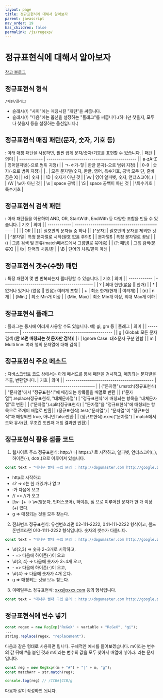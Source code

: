 ```yaml
---
layout: page
title: 정규표현식에 대해서 알아보자
parent: javascript
nav_order: 19
has_children: false
permalink: /js/regexp/
---
```


# 정규표현식에 대해서 알아보자
[참고 블로그](https://curryyou.tistory.com/234)

## 정규표현식 형식
`/패턴/플래그`
- 슬래시(/) "사이"에는 매칭시킬 "패턴"을 써줍니다.
- 슬래시(/) "다음"에는 옵션을 설정하는 "플래그"를 써줍니다.(하나만 찾을지, 모두 다 찾을지 등을 설정하는 옵션입니다.)

## 정규표현식 매칭 패턴(문자, 숫자, 기호 등)
: 아래 매칭 패턴을 사용하면, 훨씬 쉽게 문자/숫자/기호를 표현할 수 있습니다.
| 패턴          | 의미                                            |
| ------------ | ---------------------------------------------- |
| a-zA-Z       | 영어알파벳(-으로 범위 지정)                          |
| ㄱ-ㅎ가-힣     | 한글 문자(-으로 범위 지정)                           |
| 0-9          | 숫자(-으로 범위 지정)                               |
| .            | 모든 문자열(숫자, 한글, 영어, 특수기호, 공백 모두 단, 줄바꿈은 X)|
| \d           | 숫자                                            |
| \D           | 숫자가 아닌 것                                    |
| \w           | 영어 알파벳, 숫자, 언더스코어(_)                     |
| \W           | \w가 아닌 것                                     |
| \s           | space 공백                                     |
| \S           | space 공백이 아닌 것                             |
| \특수기호       | 특수기호                                        |

## 정규표현식 검색 패턴
: 아래 패턴들을 이용하여 AND, OR, StartWith, EndWith 등 다양한 조합을 만들 수 있습니다.
| 기호          | 의미                                            |
| ------------ | ---------------------------------------------- |
| |            | OR                                             |
| []           | 괄호안의 문자들 중 하나                              |
| [^문자]       | 괄호안의 문자를 제외한 것                             |
| ^문자열        | 특정 문자열로 시작(괄호 없음 주의!)                    |
| 문자열$        | 특정 문자열로 끝남                                 |
| ()           | 그룹 검색 및 분류(match메서드에서 그룹별로 묶어줌)       |
| (?: 패턴)     | 그룹 검색(분류X)                                  |
| \b           | 단어의 처음/끝                                     |
| \B           | 단어의 처음/끝이 아님                               |

## 정규표현식 갯수(수량) 패턴
: 특정 패턴이 몇 번 반복되는지 필터링할 수 있습니다.
| 기호          | 의미                                            |
| ------------ | ---------------------------------------------- |
| ?            | 최대 한번(없음 || 한개)                            |
| *            | 없거나 있거나 (없음 || 있음): 여러개 포함              |
| +            | 최소 한개(한개 || 여러개)                           |
| {n}          | n개                                            |
| {Min,}       | 최소 Min개 이상                                  |
| {Min, Max}   | 최소 Min개 이상, 최대 Max개 이하                    |

## 정규표현식 플래그
: 플래그는 동시에 여러개 사용할 수도 있습니다. 예) gi, gm 등
| 플래그         | 의미                                            |
| ------------ | ---------------------------------------------- |
| g            | Global: 모든 문자 검색 **(안 쓰면 매칭되는 첫 문자만 검색)**|
| i            | Ignore Case: 대소문자 구분 안함                     |
| m            | Multi line: 여러 행의 문자열에 대해 검색              |

## 정규표현식 주요 메소드
: 자바스크립트 코드 상에서는 아래 메서드를 통해 패턴을 검사하고, 매칭되는 문자열을 추출, 변환합니다.
| 기호                                           | 의미                                            |
| --------------------------------------------- | ---------------------------------------------- |
| ("문자열").match(정규표현식)                      | "문자열"에서 "정규표현식"에 매칭되는 항목들을 배열로 반환    |
| ("문자열").replace(정규표현식, "대체문자열")         | "정규표현식"에 매칭되는 항목을 "대체문자열"로 변환         |
| ("문자열").split(정규표현식)                      | "문자열"을 "정규표현식"에 매칭되는 항목으로 쪼개어 배열로 반환|
| (정규표현식).test("문자열")                       | "문자열"이 "정규표현식"과 매칭되면 true, 아니면 false반환 |
| (정규표현식).exec("문자열")                       | match메서드와 유사(단, 무조건 첫번째 매칭 결과만 반환)     |

## 정규표현식 활용 샘플 코드
1. 웹사이트 주소 정규표현식: http:// 나 https:// 로 시작하고, 알파벳, 언더스코어(_), 하이픈(-), dot(.)으로 이루어져 있습니다.
``` js
const text = "대나무 빨대 구입 문의 : http://dogumaster.com http://google.com 010-1111-2222 02-333-7777 curryyou@aaa.com"; text.match(/https?:\/\/[\w\-\.]+/g); // ["http://dogumaster.com", "http://google.com"]
```
- http로 시작하고
- s? => s는 한 개있거나 없고
- :가 다음에 오고
- \/\/ => //가 오고
- [\w\-\.]+ -> \w(영문자, 언더스코어), 하이픈, 점 으로 이루어진 문자가 한 개 이상(+) 있다.
- g => 매칭되는 것을 모두 찾는다.

2. 전화번호 정규표현식: 유선번호라면 02-111-2222, 041-111-2222 형식이고, 핸드폰번호라면 010-1111-2222 형식입니다. 숫자의 갯수가 다릅니다.
``` js
const text = "대나무 빨대 구입 문의 : http://dogumaster.com http://google.com 010-1111-2222 02-333-7777 curryyou@aaa.com"; text.match(/\d{2,3}-\d{3,4}-\d{4}/g); // [ '010-1111-2222', '02-333-7777' ]
```
- \d{2,3} => 숫자 2~3개로 시작하고,
- \- => 다음에 하이픈(-)이 오고
- \d{3, 4} => 다음에 숫자가 3~4개 오고,
- \- => 다음에 하이픈(-)이 오고,
- \d{4} => 다음에 숫자가 4개 온다.
- g => 매칭되는 것을 모두 찾는다.

3. 이메일주소 정규표현식: xxx@xxxx.com 등의 형식입니다.
``` js
const text = "대나무 빨대 구입 문의 : http://dogumaster.com http://google.com 010-1111-2222 02-333-7777 curryyou@aaa.com"; text.match(/[\w\-\.]+\@[\w\-\.]+/g); // [ 'curryyou@aaa.com' ]
```


## 정규표현식에 변수 넣기
``` js
const regex = new RegExp("ReGeX" + variable + "ReGeX", "gi");
...
string.replace(regex, "replacement");
```
다음과 같은 형태로 사용하면 됩니다. 구체적인 예시를 들어보겠습니다.
m이라는 변수의 값 뒤에 #을 붙인 것과 m이라는 변수의 값을 모두 찾아서 배열에 넣어라. 라는 문제입니다.

``` js
const reg = new RegExp((m + "#") + "|" + m, "g");
const matchArr = str.match(reg);

console.log(reg) // /CCB#|CCB/g
```

다음과 같이 작성하면 됩니다.